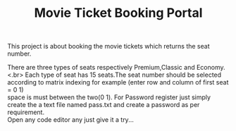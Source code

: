 <h1 align="center">Movie Ticket Booking Portal</h1>
<br>
<p align="left">This project is about booking the movie tickets which returns the seat number.</p>
<p align="left">There are three types of seats respectively Premium,Classic and Economy.<.br>
                Each type of seat has 15 seats.The seat number should be selected according to matrix indexing for example (enter row and column of first seat = 0 1)
                <br>space is must between the two(0 1). For Password register just simply create the a text file named pass.txt and create a password as per requirement.
                <br>Open any code editor any just give it a try...
